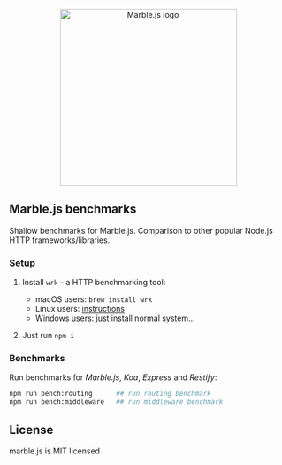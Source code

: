 <p align="center">
  <a href="http://marblejs.com">
    <img src="https://github.com/marblejs/marble/blob/master/assets/logo.png?raw=true" width="320" alt="Marble.js logo"/>
  </a>
</p>

## Marble.js benchmarks

Shallow benchmarks for Marble.js. Comparison to other popular Node.js HTTP frameworks/libraries.

### Setup

1. Install `wrk` - a HTTP benchmarking tool:
    - macOS users: `brew install wrk`
    - Linux users: [instructions](https://github.com/wg/wrk/wiki/Installing-Wrk-on-Linux)
    - Windows users: just install normal system...

2. Just run `npm i`

### Benchmarks

Run benchmarks for *Marble.js*, *Koa*, *Express* and *Restify*:
```bash
npm run bench:routing      ## run routing benchmark
npm run bench:middleware   ## run middleware benchmark
```

## License

marble.js is MIT licensed
